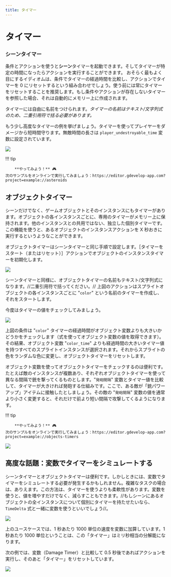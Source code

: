 ```yaml
---
title: タイマー
---
```

# タイマー

###  シーンタイマー

条件とアクションを使うと**シーン**タイマーを起動できます。そしてタイマーが特定の時間になったらアクションを実行することができます。
おそらく最もよく目にするイディオムは、条件でタイマーの経過時間を比較し、アクションでタイマーを 0 にリセットするという組み合わせでしょう。使う前には常にタイマーをリセットすることを推奨します。もし条件やアクションが存在しないタイマーを参照した場合、それは自動的にメモリー上に作成されます。

タイマーには自由に名前をつけられます。_タイマーの名前はテキスト/文字列式のため、二重引用符で括る必要があります。_

もう少し高度なタイマーの例を挙げましょう。タイマーを使ってプレイヤーをダメージから短時間守ります。無敵時間の長さは `player_undestroyable_time` 変数に設定されています。

![](/gdevelop5/all-features/timer-and-variable.png)

!!! tip

        **やってみよう！** 🎮
    次のサンプルをオンラインで実行してみましょう：https://editor.gdevelop-app.com?project=example://asteroids

## オブジェクトタイマー

シーンだけでなく、ゲームオブジェクトとそのインスタンスにもタイマーがあります。オブジェクトの各インスタンスごとに、専用のタイマーがメモリー上に保持されます。他のインスタンスとの共用ではない、独立した個別タイマーです。この機能を使うと、あるオブジェクトのインスタンスアクションを X 秒おきに実行するというようなことができます。

オブジェクトタイマーはシーンタイマーと同じ手順で設定します。［タイマーをスタート（またはリセット）］アクションでオブジェクトのインスタンスタイマーを初期化します。

![](/gdevelop5/all-features/start-object-timer.png)

シーンタイマーと同様に、オブジェクトタイマーの名前もテキスト/文字列式になります。//二重引用符で括ってください。//
上図のアクションはスプライトオブジェクトの各インスタンスごとに "`color`" という名前のタイマーを作成し、それをスタートします。

今度はタイマーの値をチェックしてみましょう。

![](/gdevelop5/all-features/object-timers.png)

上図の条件は "`color`" タイマーの経過時間がオブジェクト変数よりも大きいかどうかをチェックします（式を使ってオブジェクト変数の値を取得できます）。その結果、オブジェクト変数 "`color_time`" よりも経過時間の大きいタイマー値を持つすべてのスプライトインスタンスが選択されます。それからスプライトの色をランダムな色に変更し、オブジェクトタイマーをリセットします。

オブジェクト変数を使ってオブジェクトタイマーをチェックするのは便利です。たとえば敵のインスタンスが複数あり、それぞれオブジェクトタイマーを使って異なる間隔で銃を撃ってくるものとします。"`発砲間隔`" 変数とタイマー値を比較して、タイマーが大きければ発砲する仕組みです。ここで、ある敵が「銃パワーアップ」アイテムに接触したとしましょう。その敵の "`発砲間隔`" 変数の値を通常より小さく変更すると、それだけで前より短い間隔で攻撃してくるようになります。

!!! tip

        **やってみよう！** 🎮
    次のサンプルをオンラインで実行してみましょう：https://editor.gdevelop-app.com?project=example://objects-timers

![](/gdevelop5/all-features/fireratetimerexamplenew.png)

## 高度な話題：変数でタイマーをシミュレートする

シーンタイマーとオブジェクトタイマーは便利です。しかしときには、変数でタイマーをシミュレートする必要が発生するかもしれません。複雑なタスクの場合は、ありえます。この方法は、タイマーを使うよりも柔軟性があります。変数を使うと、値を増やすだけでなく、減らすこともできます。//もしシーンにあるオブジェクトの全インスタンスについて個別にタイマーを持たせたいなら、`TimeDelta` 式と一緒に変数を使うといいでしょう//。

![](/gdevelop5/all-features/increase-variable-timer.png)

上のユースケースでは、1 秒あたり 1000 単位の速度を変数に加算しています。1 秒あたり 1000 単位ということは、この「タイマー」はミリ秒相当の分解能になります。

次の例では、変数（Damage Timer）と比較して 0.5 秒後であればアクションを実行し、そのあと「タイマー」をリセットしています。

![](/gdevelop5/all-features/reset-variable-timer.png)